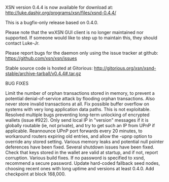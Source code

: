 XSN version 0.4.4 is now available for download at:
http://luke.dashjr.org/programs/xsn/files/xsnd-0.4.4/

This is a bugfix-only release based on 0.4.0.

Please note that the wxXSN GUI client is no longer maintained nor supported. If someone would like to step up to maintain this, they should contact Luke-Jr.

Please report bugs for the daemon only using the issue tracker at github:
https://github.com/xsn/xsn/issues

Stable source code is hosted at Gitorious:
http://gitorious.org/xsn/xsnd-stable/archive-tarball/v0.4.4#.tar.gz

BUG FIXES

Limit the number of orphan transactions stored in memory, to prevent a potential denial-of-service attack by flooding orphan transactions. Also never store invalid transactions at all.
Fix possible buffer overflow on systems with very long application data paths. This is not exploitable.
Resolved multiple bugs preventing long-term unlocking of encrypted wallets (issue #922).
Only send local IP in "version" messages if it is globally routable (ie, not private), and try to get such an IP from UPnP if applicable.
Reannounce UPnP port forwards every 20 minutes, to workaround routers expiring old entries, and allow the -upnp option to override any stored setting.
Various memory leaks and potential null pointer deferences have been
fixed.
Several shutdown issues have been fixed.
Check that keys stored in the wallet are valid at startup, and if not,
report corruption.
Various build fixes.
If no password is specified to xsnd, recommend a secure password.
Update hard-coded fallback seed nodes, choosing recent ones with long uptime and versions at least 0.4.0.
Add checkpoint at block 168,000.

